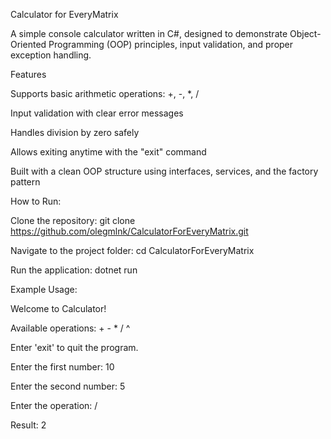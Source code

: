 Calculator for EveryMatrix

A simple console calculator written in C#, designed to demonstrate Object-Oriented Programming (OOP) principles, input validation, and proper exception handling.

Features

Supports basic arithmetic operations: +, -, *, /

Input validation with clear error messages

Handles division by zero safely

Allows exiting anytime with the "exit" command

Built with a clean OOP structure using interfaces, services, and the factory pattern


How to Run:

Clone the repository: git clone https://github.com/olegmlnk/CalculatorForEveryMatrix.git

Navigate to the project folder: cd CalculatorForEveryMatrix

Run the application: dotnet run

Example Usage:

Welcome to Calculator!

Available operations: + - * / ^

Enter 'exit' to quit the program.

Enter the first number: 10

Enter the second number: 5

Enter the operation: /

Result: 2
